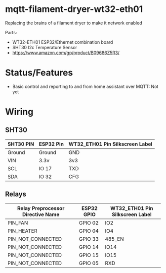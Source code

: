 # mqtt-filament-dryer-wt32-eth01
Replacing the brains of a filament dryer to make it network enabled

Parts:
* WT32-ETH01 ESP32/Ethernet combination board
* SHT30 I2c Temperature Sensor
* https://www.amazon.com/gp/product/B09686Z5R3/

# Status/Features

* Basic control and reporting to and from home assistant over MQTT: Not yet

# Wiring

## SHT30

| SHT30 PIN | ESP32 Pin | WT32_ETH01 Pin Silkscreen Label |
|-----------|-----------|---------------------------------|
| Ground    | Ground    | GND                             |
| VIN       | 3.3v      | 3v3                             |
| SCL       | IO 17     | TXD                             |
| SDA       | IO 32     | CFG                             |

## Relays

| Relay Preprocessor Directive Name | ESP32 GPIO | WT32_ETH01 Pin Silkscreen Label |
|-----------------------------------|------------|---------------------------------|
| PIN_FAN                           | GPIO 02    | IO2                             |
| PIN_HEATER                        | GPIO 04    | IO4                             |
| PIN_NOT_CONNECTED                 | GPIO 33    | 485_EN                          |
| PIN_NOT_CONNECTED                 | GPIO 14    | IO14                            |
| PIN_NOT_CONNECTED                 | GPIO 15    | IO15                            |
| PIN_NOT_CONNECTED                 | GPIO 05    | RXD                             |
